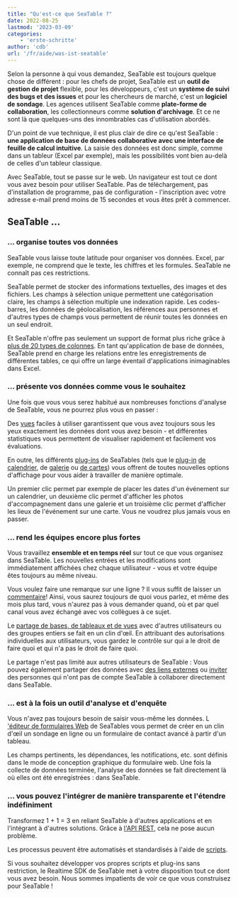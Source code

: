```yaml
---
title: "Qu'est-ce que SeaTable ?"
date: 2022-08-25
lastmod: '2023-03-09'
categories:
    - 'erste-schritte'
author: 'cdb'
url: '/fr/aide/was-ist-seatable'
---
```


Selon la personne à qui vous demandez, SeaTable est toujours quelque chose de différent : pour les chefs de projet, SeaTable est un **outil de gestion de projet** flexible, pour les développeurs, c'est un **système de suivi des bugs et des issues** et pour les chercheurs de marché, c'est un **logiciel de sondage**. Les agences utilisent SeaTable comme **plate-forme de collaboration**, les collectionneurs comme **solution d'archivage**. Et ce ne sont là que quelques-uns des innombrables cas d'utilisation abordés.

D'un point de vue technique, il est plus clair de dire ce qu'est SeaTable : **une application de base de données collaborative avec une interface de feuille de calcul intuitive**. La saisie des données est donc simple, comme dans un tableur (Excel par exemple), mais les possibilités vont bien au-delà de celles d'un tableur classique.

Avec SeaTable, tout se passe sur le web. Un navigateur est tout ce dont vous avez besoin pour utiliser SeaTable. Pas de téléchargement, pas d'installation de programme, pas de configuration - l'inscription avec votre adresse e-mail prend moins de 15 secondes et vous êtes prêt à commencer.

## SeaTable ...

### ... organise toutes vos données

SeaTable vous laisse toute latitude pour organiser vos données. Excel, par exemple, ne comprend que le texte, les chiffres et les formules. SeaTable ne connaît pas ces restrictions.

SeaTable permet de stocker des informations textuelles, des images et des fichiers. Les champs à sélection unique permettent une catégorisation claire, les champs à sélection multiple une indexation rapide. Les codes-barres, les données de géolocalisation, les références aux personnes et d'autres types de champs vous permettent de réunir toutes les données en un seul endroit.

Et SeaTable n'offre pas seulement un support de format plus riche grâce à [plus de 20 types de colonnes](https://seatable.io/fr/docs/arbeiten-mit-spalten/uebersicht-alle-spaltentypen/). En tant qu'application de base de données, SeaTable prend en charge les relations entre les enregistrements de différentes tables, ce qui offre un large éventail d'applications inimaginables dans Excel.

### ... présente vos données comme vous le souhaitez

Une fois que vous vous serez habitué aux nombreuses fonctions d'analyse de SeaTable, vous ne pourrez plus vous en passer :

Des [vues](https://seatable.io/fr/docs/grundlagen-von-ansichten/was-ist-eine-ansicht/) faciles à utiliser garantissent que vous avez toujours sous les yeux exactement les données dont vous avez besoin - et différentes statistiques vous permettent de visualiser rapidement et facilement vos évaluations.

En outre, les différents [plug-ins](https://seatable.io/fr/docs/plugins/aktivieren-eines-plugins-in-einer-base/) de SeaTables (tels que le [plug-in](https://seatable.io/fr/docs/plugins/instructions-plugin-de-carte/) [de calendrier](https://seatable.io/fr/docs/plugins/anleitung-zum-kalender-plugin/), de [galerie](https://seatable.io/fr/docs/plugins/anleitung-zum-galerie-plugin/) ou [de cartes](https://seatable.io/fr/docs/plugins/instructions-plugin-de-carte/)) vous offrent de toutes nouvelles options d'affichage pour vous aider à travailler de manière optimale.

Un premier clic permet par exemple de placer les dates d'un événement sur un calendrier, un deuxième clic permet d'afficher les photos d'accompagnement dans une galerie et un troisième clic permet d'afficher les lieux de l'événement sur une carte. Vous ne voudrez plus jamais vous en passer.

### ... rend les équipes encore plus fortes

Vous travaillez **ensemble et en temps réel** sur tout ce que vous organisez dans SeaTable. Les nouvelles entrées et les modifications sont immédiatement affichées chez chaque utilisateur - vous et votre équipe êtes toujours au même niveau.

Vous voulez faire une remarque sur une ligne ? Il vous suffit de laisser un [commentaire](https://seatable.io/fr/docs/arbeiten-mit-zeilen/die-kommentarfunktion-in-seatable/)! Ainsi, vous saurez toujours de quoi vous parlez, et même des mois plus tard, vous n'aurez pas à vous demander quand, où et par quel canal vous avez échangé avec vos collègues à ce sujet.

Le [partage de bases, de tableaux et de vues](https://seatable.io/fr/docs/freigaben/base-und-ansichtsfreigaben-im-ueberblick/) avec d'autres utilisateurs ou des groupes entiers se fait en un clin d'œil. En attribuant des autorisations individuelles aux utilisateurs, vous gardez le contrôle sur qui a le droit de faire quoi et qui n'a pas le droit de faire quoi.

Le partage n'est pas limité aux autres utilisateurs de SeaTable : Vous pouvez également partager des données avec [des liens externes](https://seatable.io/fr/docs/freigaben/externer-link-erklaert/) ou [inviter](https://seatable.io/fr/docs/freigaben/einladungs-link-erklaert/) des personnes qui n'ont pas de compte SeaTable à collaborer directement dans SeaTable.

### ... est à la fois un outil d'analyse et d'enquête

Vous n'avez pas toujours besoin de saisir vous-même les données. L ['éditeur de formulaires Web](https://seatable.io/fr/docs/webformulare/webformulare/) de SeaTables vous permet de créer en un clin d'œil un sondage en ligne ou un formulaire de contact avancé à partir d'un tableau.

Les champs pertinents, les dépendances, les notifications, etc. sont définis dans le mode de conception graphique du formulaire web. Une fois la collecte de données terminée, l'analyse des données se fait directement là où elles ont été enregistrées : dans SeaTable.

### ... vous pouvez l'intégrer de manière transparente et l'étendre indéfiniment

Transformez 1 + 1 = 3 en reliant SeaTable à d'autres applications et en l'intégrant à d'autres solutions. Grâce à [l'API REST](https://docs.seatable.io/published/seatable-api/home.md), cela ne pose aucun problème.

Les processus peuvent être automatisés et standardisés à l'aide de [scripts](https://seatable.io/fr/docs/javascript-python/unterschied-zwischen-javascript-und-python-scripten-in-seatable/).

Si vous souhaitez développer vos propres scripts et plug-ins sans restriction, le Realtime SDK de SeaTable met à votre disposition tout ce dont vous avez besoin. Nous sommes impatients de voir ce que vous construisez pour SeaTable !
